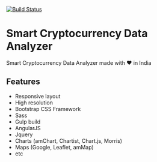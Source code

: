[![Build Status](https://travis-ci.org/akveo/blur-admin.svg?branch=master)](https://travis-ci.org/akveo/blur-admin)

# Smart Cryptocurrency Data Analyzer

Smart Cryptocurrency Data Analyzer made with :heart: in India

## Features
* Responsive layout
* High resolution
* Bootstrap CSS Framework
* Sass
* Gulp build
* AngularJS
* Jquery
* Charts (amChart, Chartist, Chart.js, Morris)
* Maps (Google, Leaflet, amMap)
* etc
